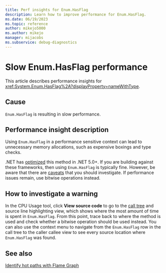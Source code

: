 ```yaml
---
title: Perf insights for Enum.HasFlag
description: Learn how to improve performance for Enum.HasFlag.
ms.date: 06/19/2023
ms.topic: reference
author: mikejo5000
ms.author: mikejo
manager: mijacobs
ms.subservice: debug-diagnostics
---
```


# Slow Enum.HasFlag performance

This article describes performance insights for <xref:System.Enum.HasFlag%2A?displayProperty=nameWithType>.

## Cause

`Enum.HasFlag` is resulting in slow performance.

## Performance insight description

Using `Enum.HasFlag` in a performance sensitive context can lead to unnecessary memory allocations, such as expensive boxings and type checks.

.NET has [optimized](https://devblogs.microsoft.com/dotnet/performance-improvements-in-net-core-2-1/) this method in .NET 5.0+. If you are building against these frameworks, then using `Enum.HasFlag` is typically fine. However, be aware that there are [caveats](https://github.com/dotnet/runtime/issues/55455) that you should investigate. If performance issues remain, use bitwise operations instead.

## How to investigate a warning

In the CPU Usage tool, click **View source code** to go to the [call tree](../profiling/cpu-usage.md#BKMK_Call_tree_structure) and source line highlighting view, which shows where the most amount of time is spent in `Enum.HasFlag`. From this point, trace back to where the method is used and check whether a bitwise operation should be used instead. You can also use the context menu to navigate from the `Enum.HasFlag` row in the call tree to the caller callee view to see every source location where `Enum.HasFlag` was found.

## See also

[Identify hot paths with Flame Graph](../profiling/flame-graph.md)
